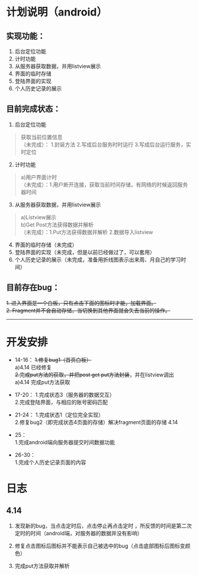  # 计划说明（android）
## 实现功能：  
1. 后台定位功能  
2. 计时功能  
3. 从服务器获取数据，并用listview展示  
4. 界面的临时存储  
5. 登陆界面的实现  
6. 个人历史记录的展示  

## 目前完成状态：  
1. 后台定位功能  
 >获取当前位置信息  
（未完成）：	1.封装方法	2.写成后台服务时时运行	3.写成后台运行服务，实时定位  
2. 计时功能  
>a)用户界面计时  
（未完成）：1.用户断开连接，获取当前时间存储，有网络的时候返回服务器时间  
3. 从服务器获取数据，并用listview展示  
>a)Listview展示  
b)Get Post方法获得数据并解析  
（未完成）：1.Put方法获得数据并解析	2.数据导入listview  
4. 界面的临时存储（未完成）  
5. 登陆界面的实现（未完成，但是以前已经做过了，可以套用）  
6. 个人历史记录的展示（未完成，准备用折线图表示出来周、月自己的学习时间）  

## 目前存在bug：
~~1. 进入界面是一个白板，只有点击下面的图标时才能，加载界面。~~  
~~2. Fragment并不会自动存储，当切换到其他界面就会失去当前的操作。~~  


----


# 开发安排
- 14-16：
~~1.修复bug1（首页白板）~~  
a)4.14 		已经修复  
~~2.完成put方法的获取，并把post get put方法封装~~，并在listview调出   
a)4.14		完成put方法获取  

- 17-20：
1.完成状态3（服务器的数据交互）  
2.完成登陆界面，与相应的账号密码匹配  

- 21-24：
1.完成状态1（定位完全实现）  
2.修复bug2（即完成状态4页面的存储）解决fragment页面的存储 4.14  

- 25：  
1.完成android端向服务器提交时间数据功能    

- 26-30：  
1.完成个人历史记录页面的内容    









# 日志
## 4.14
1. 发现新的bug，当点击定时后，点击停止再点击定时 ，所反馈的时间是第二次定时的时间（android端，对服务器的数据并没有影响）  
2. 修复点击图标后图标并不能表示自己被选中的bug（点击底部图标后图标变颜色）  

3. 完成put方法获取并解析  
